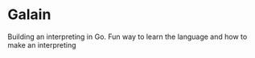 # Galain
Building an interpreting in Go. Fun way to learn the language and how to make an interpreting
